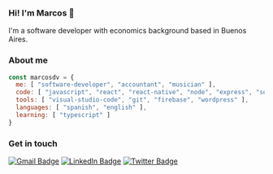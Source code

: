 ### Hi! I'm Marcos 👋

I'm a software developer with economics background based in Buenos Aires.

### About me

```javascript
const marcosdv = {
  me: [ "software-developer", "accountant", "musician" ],
  code: [ "javascript", "react", "react-native", "node", "express", "sql" ],
  tools: [ "visual-studio-code", "git", "firebase", "wordpress" ],
  languages: [ "spanish", "english" ],
  learning: [ "typescript" ]
}
```

### Get in touch

[![Gmail Badge](https://img.shields.io/badge/-@marcosdvecchia@gmail.com-gray?style=flat&labelColor=red&logo=gmail&logoColor=white&link=mailto:marcosdvecchia@gmail.com)](mailto:marcosdvecchia@gmail.com)
[![LinkedIn Badge](https://img.shields.io/badge/-Marcos%20Della%20Vecchia-gray?style=flat&labelColor=0077B5&logo=linkedin&logoColor=white&link=https://linkedin.com/in/marcos-dv)](https://linkedin.com/in/marcos-dv)
[![Twitter Badge](https://img.shields.io/badge/-@marcosdv-gray?style=flat&labelColor=1DA1F2&logo=twitter&logoColor=white&link=https://twitter.com/marcosdv)](https://twitter.com/marcosdv)
